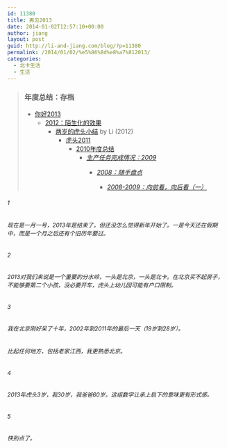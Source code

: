 ```yaml
---
id: 11380
title: 再见2013
date: 2014-01-02T12:57:10+00:00
author: jiang
layout: post
guid: http://li-and-jiang.com/blog/?p=11380
permalink: /2014/01/02/%e5%86%8d%e8%a7%812013/
categories:
  - 北卡生活
  - 生活
---
```

> ### 年度总结：存档
> 
>   * [你好2013](http://li-and-jiang.com/blog/2014/01/01/%E4%BD%A0%E5%A5%BD2013/) 
>       * [2012：陌生化的效果](http://li-and-jiang.com/blog/2012/12/30/2012-strangeness/) 
>           * [两岁的虎头小结](http://li-and-jiang.com/blog/2012/12/09/%E4%B8%A4%E5%B2%81%E7%9A%84%E8%99%8E%E5%A4%B4%E5%B0%8F%E7%BB%93/) by Li (2012) 
>               * [虎头2011](http://li-and-jiang.com/blog/2011/12/29/2011-the-end/) 
>                   * [2010年度总结](http://li-and-jiang.com/blog/2010/12/30/2010-the-end/) 
>                       * [_生产任务完成情况：2009_](http://li-and-jiang.com/blog/2009/12/06/review-2009/) 
>                           * [_2008：随手盘点_](http://li-and-jiang.com/blog/2008/12/13/2008%ef%bc%9a%e9%9a%8f%e6%89%8b%e7%9b%98%e7%82%b9/) 
>                               * [_2008-2009：向前看，向后看（一）_](http://li-and-jiang.com/blog/2009/01/01/2008-2009%ef%bc%9a%e5%90%91%e5%89%8d%e7%9c%8b%ef%bc%8c%e5%90%91%e5%90%8e%e7%9c%8b%ef%bc%88%e4%b8%80%ef%bc%89/)</ul> </blockquote> 
>                             ###### <font size="2">1</font>
>                             
>                             ###### <font size="2">现在是一月一号，2013年是结束了，但还没怎么觉得新年开始了。一是今天还在假期中，而是一个月之后还有个旧历年要过。</font>
>                             
>                             ###### <font size="2">2</font>
>                             
>                             ###### <font size="2">2013对我们来说是一个重要的分水岭，一头是北京，一头是北卡。在北京买不起房子，不能够要第二个小孩，没必要开车，虎头上幼儿园可能有户口限制。</font>
>                             
>                             ###### <font size="2">3</font>
>                             
>                             ###### <font size="2">我在北京刚好呆了十年，2002年到2011年的最后一天（19岁到28岁）。</font>
>                             
>                             ###### <font size="2">比起任何地方，包括老家江西，我更熟悉北京。</font>
>                             
>                             ###### <font size="2">4</font>
>                             
>                             ###### <font size="2">2013年虎头3岁，我30岁，我爸爸60岁。这组数字让承上启下的意味更有形式感。</font>
>                             
>                             ###### <font size="2">5 </font>
>                             
>                             ###### <font size="2">快到点了。</font>